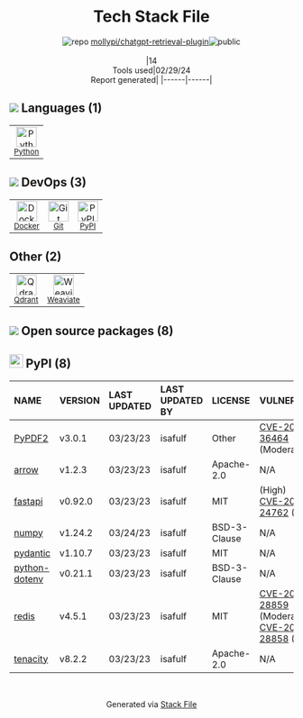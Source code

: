 <!--
&lt;--- Readme.md Snippet without images Start ---&gt;
## Tech Stack
mollypi/chatgpt-retrieval-plugin is built on the following main stack:

- [Python](https://www.python.org) – Languages
- [Docker](https://www.docker.com/) – Virtual Machine Platforms & Containers
- [Qdrant](https://qdrant.tech/) – Search Engines
- [Weaviate](https://weaviate.io/) – Search Engines

Full tech stack [here](/techstack.md)

&lt;--- Readme.md Snippet without images End ---&gt;

&lt;--- Readme.md Snippet with images Start ---&gt;
## Tech Stack
mollypi/chatgpt-retrieval-plugin is built on the following main stack:

- <img width='25' height='25' src='https://img.stackshare.io/service/993/pUBY5pVj.png' alt='Python'/> [Python](https://www.python.org) – Languages
- <img width='25' height='25' src='https://img.stackshare.io/service/586/n4u37v9t_400x400.png' alt='Docker'/> [Docker](https://www.docker.com/) – Virtual Machine Platforms & Containers
- <img width='25' height='25' src='https://img.stackshare.io/service/48298/default_d234d62c02c7862d4384fbbf0bcbb94ff723df73.jpg' alt='Qdrant'/> [Qdrant](https://qdrant.tech/) – Search Engines
- <img width='25' height='25' src='https://img.stackshare.io/service/48640/default_e449cca14683994294f8d6a9d2d22791e7e8448b.jpg' alt='Weaviate'/> [Weaviate](https://weaviate.io/) – Search Engines

Full tech stack [here](/techstack.md)

&lt;--- Readme.md Snippet with images End ---&gt;
-->
<div align="center">

# Tech Stack File
![](https://img.stackshare.io/repo.svg "repo") [mollypi/chatgpt-retrieval-plugin](https://github.com/mollypi/chatgpt-retrieval-plugin)![](https://img.stackshare.io/public_badge.svg "public")
<br/><br/>
|14<br/>Tools used|02/29/24 <br/>Report generated|
|------|------|
</div>

## <img src='https://img.stackshare.io/languages.svg'/> Languages (1)
<table><tr>
  <td align='center'>
  <img width='36' height='36' src='https://img.stackshare.io/service/993/pUBY5pVj.png' alt='Python'>
  <br>
  <sub><a href="https://www.python.org">Python</a></sub>
  <br>
  <sub></sub>
</td>

</tr>
</table>

## <img src='https://img.stackshare.io/devops.svg'/> DevOps (3)
<table><tr>
  <td align='center'>
  <img width='36' height='36' src='https://img.stackshare.io/service/586/n4u37v9t_400x400.png' alt='Docker'>
  <br>
  <sub><a href="https://www.docker.com/">Docker</a></sub>
  <br>
  <sub></sub>
</td>

<td align='center'>
  <img width='36' height='36' src='https://img.stackshare.io/service/1046/git.png' alt='Git'>
  <br>
  <sub><a href="http://git-scm.com/">Git</a></sub>
  <br>
  <sub></sub>
</td>

<td align='center'>
  <img width='36' height='36' src='https://img.stackshare.io/service/12572/-RIWgodF_400x400.jpg' alt='PyPI'>
  <br>
  <sub><a href="https://pypi.org/">PyPI</a></sub>
  <br>
  <sub></sub>
</td>

</tr>
</table>

## Other (2)
<table><tr>
  <td align='center'>
  <img width='36' height='36' src='https://img.stackshare.io/service/48298/default_d234d62c02c7862d4384fbbf0bcbb94ff723df73.jpg' alt='Qdrant'>
  <br>
  <sub><a href="https://qdrant.tech/">Qdrant</a></sub>
  <br>
  <sub></sub>
</td>

<td align='center'>
  <img width='36' height='36' src='https://img.stackshare.io/service/48640/default_e449cca14683994294f8d6a9d2d22791e7e8448b.jpg' alt='Weaviate'>
  <br>
  <sub><a href="https://weaviate.io/">Weaviate</a></sub>
  <br>
  <sub></sub>
</td>

</tr>
</table>


## <img src='https://img.stackshare.io/group.svg' /> Open source packages (8)</h2>

## <img width='24' height='24' src='https://img.stackshare.io/service/12572/-RIWgodF_400x400.jpg'/> PyPI (8)

|NAME|VERSION|LAST UPDATED|LAST UPDATED BY|LICENSE|VULNERABILITIES|
|:------|:------|:------|:------|:------|:------|
|[PyPDF2](https://pypi.org/project/PyPDF2)|v3.0.1|03/23/23|isafulf |Other|[CVE-2023-36464](https://github.com/advisories/GHSA-4vvm-4w3v-6mr8) (Moderate)|
|[arrow](https://pypi.org/project/arrow)|v1.2.3|03/23/23|isafulf |Apache-2.0|N/A|
|[fastapi](https://pypi.org/project/fastapi)|v0.92.0|03/23/23|isafulf |MIT|[](https://github.com/advisories/GHSA-qf9m-vfgh-m389) (High)<br/>[CVE-2024-24762](https://github.com/advisories/GHSA-2jv5-9r88-3w3p) (High)|
|[numpy](https://pypi.org/project/numpy)|v1.24.2|03/24/23|isafulf |BSD-3-Clause|N/A|
|[pydantic](https://pypi.org/project/pydantic)|v1.10.7|03/23/23|isafulf |MIT|N/A|
|[python-dotenv](https://pypi.org/project/python-dotenv)|v0.21.1|03/23/23|isafulf |BSD-3-Clause|N/A|
|[redis](https://pypi.org/project/redis)|v4.5.1|03/23/23|isafulf |MIT|[CVE-2023-28859](https://github.com/advisories/GHSA-8fww-64cx-x8p5) (Moderate)<br/>[CVE-2023-28858](https://github.com/advisories/GHSA-24wv-mv5m-xv4h) (Low)|
|[tenacity](https://pypi.org/project/tenacity)|v8.2.2|03/23/23|isafulf |Apache-2.0|N/A|

<br/>
<div align='center'>

Generated via [Stack File](https://github.com/marketplace/stack-file)
